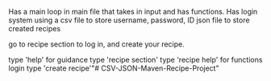 Has a main loop in main file that takes in input and has functions.
Has login system using a csv file to store username, password, ID
json file to store created recipes

go to recipe section to log in, and create your recipe.

type 'help' for guidance
type 'recipe section'
type 'recipe help' for functions
login
type 'create recipe'"# CSV-JSON-Maven-Recipe-Project" 
